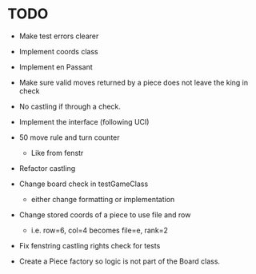# TODO
- Make test errors clearer
- Implement coords class
- Implement en Passant
- Make sure valid moves returned by a piece does not leave the king in check
- No castling if through a check.
- Implement the interface (following UCI)
- 50 move rule and turn counter
    - Like from fenstr
- Refactor castling
- Change board check in testGameClass 
    - either change formatting or implementation
- Change stored coords of a piece to use file and row
    - i.e. row=6, col=4 becomes file=e, rank=2

- Fix fenstring castling rights check for tests
- Create a Piece factory so logic is not part of the Board class.